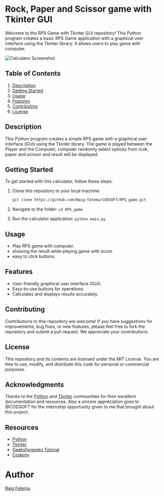 # Rock, Paper and Scissor game with Tkinter GUI

Welcome to the RPS Game with Tkinter GUI repository! This Python program creates a basic RPS Game application with a graphical user interface using the Tkinter library. It allows users to play game with computer.

![Calculator Screenshot](rps_screenshot.png)

## Table of Contents

1. [Description](#description)
2. [Getting Started](#getting-started)
3. [Usage](#usage)
4. [Features](#features)
5. [Contributing](#contributing)
6. [License](#license)

## Description

This Python program creates a simple RPS game with a graphical user interface (GUI) using the Tkinter library. The game is played between the Player and the Computer,
computer randomly select options from rcok, paper and scissor and result will be displayed.

## Getting Started

To get started with this calculator, follow these steps:

1. Clone this repository to your local machine:

   ```bash
   git clone https://github.com/Baig-fatema/CODSOFT/RPS_game.git
   ```
2. Navigate to the folder:
   `cd RPS_game`
3. Run the calculator application:
   `python main.py`

## Usage
* Play RPS game with computer.
* showing the result while playing game with score.
* easy to click buttons.
## Features
* User-friendly graphical user interface (GUI).
* Easy-to-use buttons for operations.
* Calculates and displays results accurately.

## Contributing
Contributions to this repository are welcome! If you have suggestions for improvements, bug fixes, or new features, please feel free to fork the repository and submit a pull request. We appreciate your contributions.

## License
This repository and its contents are licensed under the MIT License. You are free to use, modify, and distribute this code for personal or commercial purposes.

## Acknowledgments
Thanks to the [Python](https://python.org) and [Tkinter](https://docs.python.org/3/library/tkinter.html) communities for their excellent documentation and resources. Also a sincere appreciation goes to @CODSOFT for the internship opportunity given to me that brought about this project.

## Resources
- [Python](https://python.org)
- [Tkinter](https://docs.python.org/3/library/tkinter.html)
- [Geeksforgeeks Tutorial](https://www.geeksforgeeks.org/python-gui-tkinter/)
- [Codemy](https://youtube.com/codemy)

# Author
[Baig Fatema](https://github.com/Baig-fatema)
